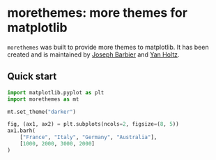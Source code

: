 # morethemes: more themes for matplotlib

`morethemes` was built to provide more themes to matplotlib. It has been created and is maintained by [Joseph Barbier](https://www.barbierjoseph.com/) and [Yan Holtz](https://www.yan-holtz.com/).

## Quick start

```python
import matplotlib.pyplot as plt
import morethemes as mt

mt.set_theme("darker")

fig, (ax1, ax2) = plt.subplots(ncols=2, figsize=(8, 5))
ax1.barh(
    ["France", "Italy", "Germany", "Australia"],
    [1000, 2000, 3000, 2000]
)
```
